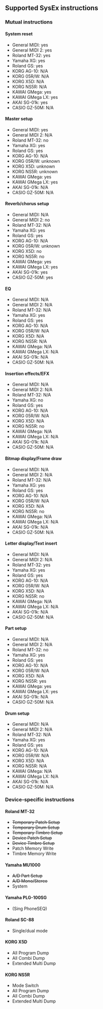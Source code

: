 ## Supported SysEx instructions
### Mutual instructions
#### System reset
* General MIDI: yes
* General MIDI 2: yes
* Roland MT-32: yes
* Yamaha XG: yes
* Roland GS: yes
* KORG AG-10: N/A
* KORG 05R/W: N/A
* KORG X5D: N/A
* KORG NS5R: N/A
* KAWAI GMega: yes
* KAWAI GMega LX: yes
* AKAI SG-01k: yes
* CASIO GZ-50M: N/A

#### Master setup
* General MIDI: yes
* General MIDI 2: N/A
* Roland MT-32: no
* Yamaha XG: yes
* Roland GS: yes
* KORG AG-10: N/A
* KORG 05R/W: unknown
* KORG X5D: unknown
* KORG NS5R: unknown
* KAWAI GMega: yes
* KAWAI GMega LX: yes
* AKAI SG-01k: N/A
* CASIO GZ-50M: N/A

#### Reverb/chorus setup
* General MIDI: N/A
* General MIDI 2: no
* Roland MT-32: N/A
* Yamaha XG: yes
* Roland GS: yes
* KORG AG-10: N/A
* KORG 05R/W: unknown
* KORG X5D: no
* KORG NS5R: no
* KAWAI GMega: yes
* KAWAI GMega LX: yes
* AKAI SG-01k: yes
* CASIO GZ-50M: yes

#### EQ
* General MIDI: N/A
* General MIDI 2: N/A
* Roland MT-32: N/A
* Yamaha XG: yes
* Roland GS: yes
* KORG AG-10: N/A
* KORG 05R/W: N/A
* KORG X5D: N/A
* KORG NS5R: N/A
* KAWAI GMega: N/A
* KAWAI GMega LX: N/A
* AKAI SG-01k: N/A
* CASIO GZ-50M: N/A

#### Insertion effects/EFX
* General MIDI: N/A
* General MIDI 2: N/A
* Roland MT-32: N/A
* Yamaha XG: no
* Roland GS: yes
* KORG AG-10: N/A
* KORG 05R/W: N/A
* KORG X5D: N/A
* KORG NS5R: no
* KAWAI GMega: N/A
* KAWAI GMega LX: N/A
* AKAI SG-01k: N/A
* CASIO GZ-50M: N/A

#### Bitmap display/Frame draw
* General MIDI: N/A
* General MIDI 2: N/A
* Roland MT-32: N/A
* Yamaha XG: yes
* Roland GS: yes
* KORG AG-10: N/A
* KORG 05R/W: N/A
* KORG X5D: N/A
* KORG NS5R: no
* KAWAI GMega: N/A
* KAWAI GMega LX: N/A
* AKAI SG-01k: N/A
* CASIO GZ-50M: N/A

#### Letter display/Text insert
* General MIDI: N/A
* General MIDI 2: N/A
* Roland MT-32: yes
* Yamaha XG: yes
* Roland GS: yes
* KORG AG-10: N/A
* KORG 05R/W: N/A
* KORG X5D: N/A
* KORG NS5R: no
* KAWAI GMega: N/A
* KAWAI GMega LX: N/A
* AKAI SG-01k: N/A
* CASIO GZ-50M: N/A

#### Part setup
* General MIDI: N/A
* General MIDI 2: N/A
* Roland MT-32: no
* Yamaha XG: yes
* Roland GS: yes
* KORG AG-10: N/A
* KORG 05R/W: N/A
* KORG X5D: N/A
* KORG NS5R: yes
* KAWAI GMega: yes
* KAWAI GMega LX: yes
* AKAI SG-01k: N/A
* CASIO GZ-50M: N/A

#### Drum setup
* General MIDI: N/A
* General MIDI 2: N/A
* Roland MT-32: N/A
* Yamaha XG: yes
* Roland GS: yes
* KORG AG-10: N/A
* KORG 05R/W: N/A
* KORG X5D: N/A
* KORG NS5R: N/A
* KAWAI GMega: N/A
* KAWAI GMega LX: N/A
* AKAI SG-01k: N/A
* CASIO GZ-50M: N/A

### Device-specific instructions
#### Roland MT-32
* ~~Temporary Patch Setup~~
* ~~Temporary Drum Setup~~
* ~~Temporary Timbre Setup~~
* ~~Device Patch Setup~~
* ~~Device Timbre Setup~~
* Patch Memory Write
* Timbre Memory Write

#### Yamaha MU1000
* ~~A/D Part Setup~~
* ~~A/D Mono/Stereo~~
* System

#### Yamaha PLG-100SG
* (Sing PhoneSEQ)

#### Roland SC-88
* Single/dual mode

#### KORG X5D
* All Program Dump
* All Combi Dump
* Extended Multi Dump

#### KORG NS5R
* Mode Switch
* All Program Dump
* All Combi Dump
* Extended Multi Dump